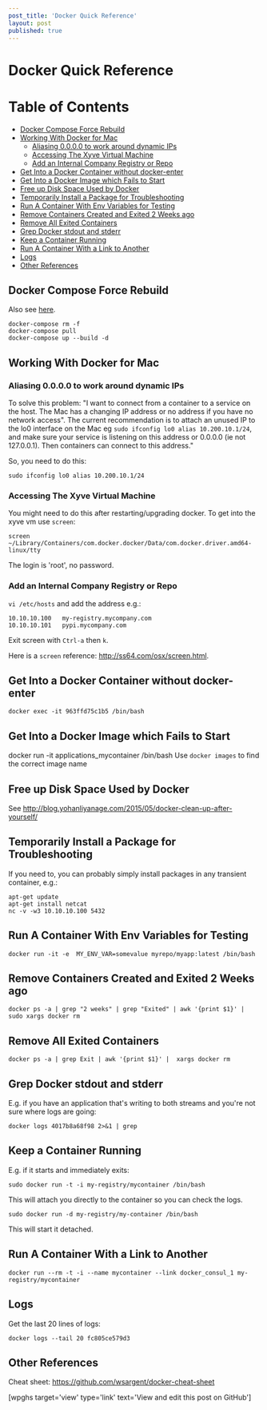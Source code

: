 ```yaml
---
post_title: 'Docker Quick Reference'
layout: post
published: true
---
```

Docker Quick Reference
======================
[TOC]: #
# Table of Contents
- [Docker Compose Force Rebuild](#docker-compose-force-rebuild)
- [Working With Docker for Mac](#working-with-docker-for-mac)
    - [Aliasing 0.0.0.0 to work around dynamic IPs](#aliasing-0000-to-work-around-dynamic-ips)
    - [Accessing The Xyve Virtual Machine](#accessing-the-xyve-virtual-machine)
    - [Add an Internal Company Registry or Repo](#add-an-internal-company-registry-or-repo)
- [Get Into a Docker Container without docker-enter](#get-into-a-docker-container-without-docker-enter)
- [Get Into a Docker Image which Fails to Start](#get-into-a-docker-image-which-fails-to-start)
- [Free up Disk Space Used by Docker](#free-up-disk-space-used-by-docker)
- [Temporarily Install a Package for Troubleshooting](#temporarily-install-a-package-for-troubleshooting)
- [Run A Container With Env Variables for Testing](#run-a-container-with-env-variables-for-testing)
- [Remove Containers Created and Exited 2 Weeks ago](#remove-containers-created-and-exited-2-weeks-ago)
- [Remove All Exited Containers](#remove-all-exited-containers)
- [Grep Docker stdout and stderr](#grep-docker-stdout-and-stderr)
- [Keep a Container Running](#keep-a-container-running)
- [Run A Container With a Link to Another](#run-a-container-with-a-link-to-another)
- [Logs](#logs)
- [Other References](#other-references)


## Docker Compose Force Rebuild
Also see [here](
http://stackoverflow.com/questions/32612650/how-to-get-docker-compose-to-always-start-fresh-images).

```
docker-compose rm -f
docker-compose pull
docker-compose up --build -d
```

## Working With Docker for Mac

### Aliasing 0.0.0.0 to work around dynamic IPs
To solve this problem: "I want to connect from a container to a service
on the host. The Mac has a changing IP address or no address if you have
no network access". The current recommendation is to attach an unused IP
to the lo0 interface on the Mac eg `sudo ifconfig lo0 alias
10.200.10.1/24`, and make sure your service is listening on this
address or 0.0.0.0 (ie not 127.0.0.1). Then containers can connect to
this address."

So, you need to do this:

```
sudo ifconfig lo0 alias 10.200.10.1/24
```

### Accessing The Xyve Virtual Machine
You might need to do this after restarting/upgrading docker. To get into
the xyve vm use `screen`:
 
```
screen ~/Library/Containers/com.docker.docker/Data/com.docker.driver.amd64-linux/tty
```
The login is 'root', no password.

### Add an Internal Company Registry or Repo

`vi /etc/hosts` and add the address e.g.:

```
10.10.10.100   my-registry.mycompany.com
10.10.10.101   pypi.mycompany.com
```

Exit screen with `Ctrl-a` then `k`.

Here is a `screen` reference: http://ss64.com/osx/screen.html.


## Get Into a Docker Container without docker-enter

```
docker exec -it 963ffd75c1b5 /bin/bash
```

## Get Into a Docker Image which Fails to Start
docker run -it applications_mycontainer /bin/bash
Use `docker images` to find the correct image name 

## Free up Disk Space Used by Docker
See 
http://blog.yohanliyanage.com/2015/05/docker-clean-up-after-yourself/

## Temporarily Install a Package for Troubleshooting
If you need to, you can probably simply install packages in any transient
container, e.g.:

```
apt-get update
apt-get install netcat
nc -v -w3 10.10.10.100 5432
```


## Run A Container With Env Variables for Testing
```
docker run -it -e  MY_ENV_VAR=somevalue myrepo/myapp:latest /bin/bash
```


## Remove Containers Created and Exited 2 Weeks ago

```
docker ps -a | grep "2 weeks" | grep "Exited" | awk '{print $1}' | sudo xargs docker rm
```

## Remove All Exited Containers

```
docker ps -a | grep Exit | awk '{print $1}' |  xargs docker rm
```

## Grep Docker stdout and stderr 
E.g. if you have an application that's writing to both streams and
you're not sure where logs are going: 

```
docker logs 4017b8a68f98 2>&1 | grep
```

## Keep a Container Running 
E.g. if it starts and immediately exits:

```
sudo docker run -t -i my-registry/mycontainer /bin/bash
```

This will attach you directly to the container so you can check the
logs.

```
sudo docker run -d my-registry/my-container /bin/bash
```

This will start it detached.

## Run A Container With a Link to Another

```
docker run --rm -t -i --name mycontainer --link docker_consul_1 my-registry/mycontainer 
```


## Logs
Get the last 20 lines of logs: 

```
docker logs --tail 20 fc805ce579d3
```

## Other References
Cheat sheet: https://github.com/wsargent/docker-cheat-sheet

[wpghs target='view' type='link' text='View and edit this post on GitHub']

